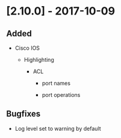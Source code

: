 # [2.10.0] - 2017-10-09

## Added

- Cisco IOS

    - Highlighting

        - ACL

            - port names

            - port operations

## Bugfixes

- Log level set to warning by default
